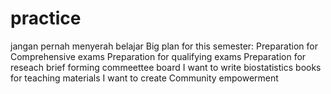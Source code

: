 # practice
jangan pernah menyerah belajar
Big plan for this semester: 
Preparation for Comprehensive exams 
Preparation for qualifying exams 
Preparation for reseach brief 
forming commeettee board 
I want to write biostatistics books for teaching materials 
I want to create Community empowerment 
